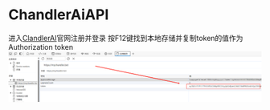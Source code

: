 # ChandlerAiAPI

进入[ClandlerAI](https://mychandler.bet/)官网注册并登录
按F12键找到本地存储并复制token的值作为Authorization token
![img.png](img.png)
